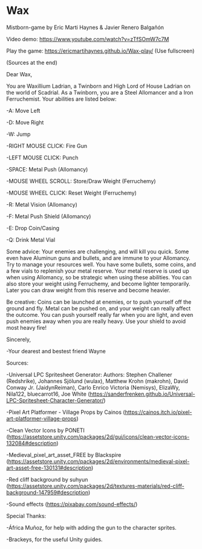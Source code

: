 # Wax
 Mistborn-game by Eric Marti Haynes & Javier Renero Balgañón

Video demo: https://www.youtube.com/watch?v=zTfSOmW7c7M

Play the game: https://ericmartihaynes.github.io/Wax-play/ (Use fullscreen)

(Sources at the end)



Dear Wax,

You are Waxillium Ladrian, a Twinborn and High Lord of House Ladrian on  the world of Scadrial. As a Twinborn, you are a Steel Allomancer and a Iron Ferruchemist. Your abilities are listed below:


-A: Move Left

-D: Move Right

-W: Jump

-RIGHT MOUSE CLICK: Fire Gun

-LEFT MOUSE CLICK: Punch

-SPACE: Metal Push (Allomancy)

-MOUSE WHEEL SCROLL: Store/Draw Weight (Ferruchemy)

-MOUSE WHEEL CLICK: Reset Weight (Ferruchemy)

-R: Metal Vision (Allomancy)

-F: Metal Push Shield (Allomancy)

-E: Drop Coin/Casing

-Q: Drink Metal Vial

Some advice: Your enemies are challenging, and will kill you quick. Some even have Aluminun guns and bullets, and are immune to your Allomancy. Try to manage your resources well. You have some bullets, some coins, and a few vials to replenish your metal reserve. Your metal reserve is used up when using Allomancy, so be strategic when using these abilities. You can also store your weight using Ferruchemy, and become lighter temporarily. Later you can draw weight from this reserve and become heavier.

Be creative: Coins can be launched at enemies, or to push yourself off the ground and fly. Metal can be pushed on, and your weight can really affect the outcome. You can push yourself really far when you are light, and even push enemies away when you are really heavy. Use your shield to avoid most heavy fire!

Sincerely,

-Your dearest and bestest friend Wayne





Sources:

-Universal LPC Spritesheet Generator:
 Authors: Stephen Challener (Redshrike), Johannes Sjölund (wulax), Matthew Krohn (makrohn), David Conway Jr. (JaidynReiman), Carlo Enrico Victoria (Nemisys), ElizaWy, Nila122, bluecarrot16, Joe White (https://sanderfrenken.github.io/Universal-LPC-Spritesheet-Character-Generator/)
 
 -Pixel Art Platformer - Village Props by Cainos (https://cainos.itch.io/pixel-art-platformer-village-props)
 
 -Clean Vector Icons by PONETI (https://assetstore.unity.com/packages/2d/gui/icons/clean-vector-icons-132084#description)
 
 -Medieval_pixel_art_asset_FREE by Blackspire (https://assetstore.unity.com/packages/2d/environments/medieval-pixel-art-asset-free-130131#description)
 
 -Red cliff background by suhyun (https://assetstore.unity.com/packages/2d/textures-materials/red-cliff-background-147959#description)
 
 -Sound effects (https://pixabay.com/sound-effects/)
 
 Special Thanks: 
 
 -África Muñoz, for help with adding the gun to the character sprites.
 
 -Brackeys, for the useful Unity guides.
